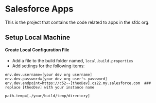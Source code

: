 ﻿# Salesforce Apps
This is the project that contains the code related to apps in the sfdc org.

## Setup Local Machine
#### Create Local Configuration File
* Add a file to the build folder named, ```local.build.properties```
* Add settings for the following items:
```
env.dev.username=[your dev org username]
env.dev.password=[your dev org user's password]
env.dev.endpoint=https://c52--[theoDev].cs22.my.salesforce.com  ### replace [theoDev] with your instance name

path.temp=[./your/build/temp/directory]
```